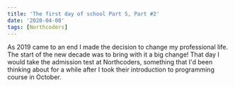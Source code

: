 ```yaml
---
title: 'The first day of school Part 5, Part #2'
date: '2020-04-08'
tags: [Northcoders]
---
```


As 2019 came to an end I made the decision to change my professional life. The start of the new decade was to bring with it a big change! That day I would take the admission test at Northcoders, something that I'd been thinking about for a while after I took their introduction to programming course in October.